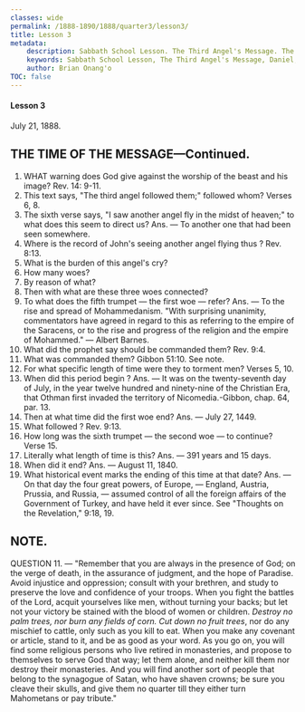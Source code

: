 ```yaml
---
classes: wide
permalink: /1888-1890/1888/quarter3/lesson3/
title: Lesson 3
metadata:
    description: Sabbath School Lesson. The Third Angel's Message. The time of the Message. Lesson 3. July 21, 1888. 1. WHAT warning does God give against the worship of the beast and his image? Rev. 14; 9-11. 2. This text says, 'The third angel followed them;' followed whom? Verses 6, 8.
    keywords: Sabbath School Lesson, The Third Angel's Message, Daniel, Prophecy, July 21 1888
    author: Brian Onang'o
TOC: false
---
```


#### Lesson 3

July 21, 1888.

## THE TIME OF THE MESSAGE—Continued.

1. WHAT warning does God give against the worship of the beast and his image? Rev. 14: 9-11.
2. This text says, "The third angel followed them;" followed whom? Verses 6, 8.
3. The sixth verse says, "I saw another angel fly in the midst of heaven;" to what does this seem to direct us? Ans. — To another one that had been seen somewhere.
4. Where is the record of John's seeing another angel flying thus ? Rev. 8:13.
5. What is the burden of this angel's cry?
6. How many woes?
7. By reason of what?
8. Then with what are these three woes connected?
9. To what does the fifth trumpet — the first woe — refer? Ans. — To the rise and spread of Mohammedanism. "With surprising unanimity, commentators have agreed in regard to this as referring to the empire of the Saracens, or to the rise and progress of the religion and the empire of Mohammed." — Albert Barnes.
10. What did the prophet say should be commanded them? Rev. 9:4.
11. What was commanded them? Gibbon 51:10. See note.
12. For what specific length of time were they to torment men? Verses 5, 10.
13. When did this period begin ? Ans. — It was on the twenty-seventh day of July, in the year twelve hundred and ninety-nine of the Christian Era, that Othman first invaded the territory of Nicomedia.-Gibbon, chap. 64, par. 13.
14. Then at what time did the first woe end? Ans. — July 27, 1449.
15. What followed ? Rev. 9:13.
16. How long was the sixth trumpet — the second woe — to continue? Verse 15.
17. Literally what length of time is this? Ans. — 391 years and 15 days.
18. When did it end? Ans. — August 11, 1840.
19. What historical event marks the ending of this time at that date? Ans. — On that
day the four great powers, of Europe, — England, Austria, Prussia, and Russia, — assumed control of all the foreign affairs of the Government of Turkey, and have held it ever since. See "Thoughts on the Revelation," 9:18, 19.

## NOTE.
QUESTION 11. — "Remember that you are always in the presence of God; on the verge of
death, in the assurance of judgment, and the hope of Paradise. Avoid injustice and oppression; consult with your brethren, and study to preserve the love and confidence of your troops. When you fight the battles of the Lord, acquit yourselves like men, without turning your backs; but let not your victory be stained with the blood of women or children. *Destroy no palm trees, nor burn any fields of corn. Cut down no fruit trees*, nor do any mischief to cattle, only such as you kill to eat. When you make any covenant or article, stand to it, and be as good as your word. As you go on, you will find some religious persons who live retired in monasteries, and propose to themselves to serve God that way; let them alone, and neither kill them nor destroy their monasteries. And you will find another sort of people that belong to the synagogue of Satan, who have shaven crowns; be sure you cleave their skulls, and give them no quarter till they either turn Mahometans or pay tribute."